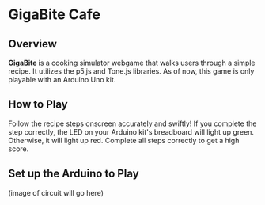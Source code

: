 <h1> GigaBite Cafe </h1> 

<h2> Overview </h2>
<strong> GigaBite </strong> is a cooking simulator webgame that walks users through a simple recipe. It utilizes the p5.js and Tone.js libraries. 
As of now, this game is only playable with an Arduino Uno kit.

<h2> How to Play</h2>
Follow the recipe steps onscreen accurately and swiftly! If you complete the step correctly, the LED on your Arduino kit's breadboard will light up green. 
Otherwise, it will light up red. Complete all steps correctly to get a high score. 

<h2> Set up the Arduino to Play </h2>
(image of circuit will go here)
